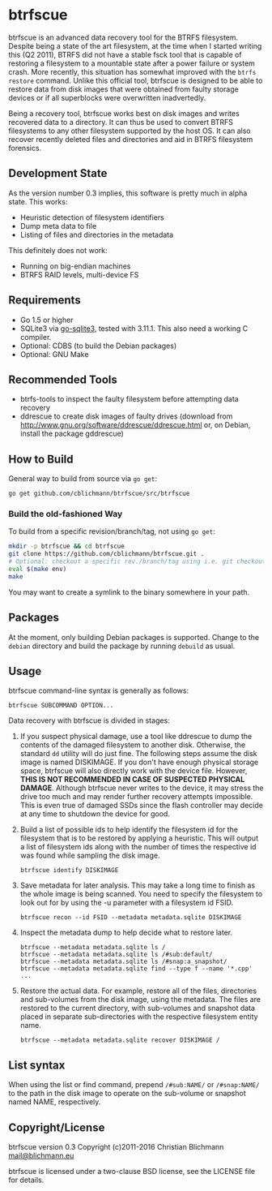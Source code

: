 btrfscue
========

btrfscue is an advanced data recovery tool for the BTRFS filesystem. Despite
being a state of the art filesystem, at the time when I started writing this (Q2
2011), BTRFS did not have a stable fsck tool that is capable of restoring a
filesystem to a mountable state after a power failure or system crash. More
recently, this situation has somewhat improved with the `btrfs restore`
command. Unlike this official tool, btrfscue is designed to be able to restore
data from disk images that were obtained from faulty storage devices or if all
superblocks were overwritten inadvertedly.

Being a recovery tool, btrfscue works best on disk images and writes recovered
data to a directory. It can thus be used to convert BTRFS filesystems to any
other filesystem supported by the host OS. It can also recover recently
deleted files and directories and aid in BTRFS filesystem forensics.


Development State
-----------------

As the version number 0.3 implies, this software is pretty much in alpha state.
This works:
  - Heuristic detection of filesystem identifiers
  - Dump meta data to file
  - Listing of files and directories in the metadata

This definitely does not work:
  - Running on big-endian machines
  - BTRFS RAID levels, multi-device FS


Requirements
------------

  - Go 1.5 or higher
  - SQLite3 via [go-sqlite3](https://github.com/mattn/go-sqlite3), tested with
    3.11.1. This also need a working C compiler.
  - Optional: CDBS (to build the Debian packages)
  - Optional: GNU Make


Recommended Tools
-----------------

  - btrfs-tools to inspect the faulty filesystem before attempting data recovery
  - ddrescue to create disk images of faulty drives (download from
    http://www.gnu.org/software/ddrescue/ddrescue.html or, on Debian, install
    the package gddrescue)


How to Build
------------

General way to build from source via `go get`:
```
go get github.com/cblichmann/btrfscue/src/btrfscue
```

### Build the old-fashioned Way

To build from a specific revision/branch/tag, not using `go get`:
```bash
mkdir -p btrfscue && cd btrfscue
git clone https://github.com/cblichmann/btrfscue.git .
# Optional: checkout a specific rev./branch/tag using i.e. git checkout
eval $(make env)
make
```

You may want to create a symlink to the binary somewhere in your path.


Packages
--------

At the moment, only building Debian packages is supported. Change to the
`debian` directory and build the package by running `debuild` as usual.


Usage
-----

btrfscue command-line syntax is generally as follows:
```
btrfscue SUBCOMMAND OPTION...
```

Data recovery with btrfscue is divided in stages:

  1. If you suspect physical damage, use a tool like ddrescue to dump the
     contents of the damaged filesystem to another disk. Otherwise, the
     standard `dd` utility will do just fine. The following steps assume the
     disk image is named DISKIMAGE.
     If you don't have enough physical storage space, btrfscue will also
     directly work with the device file. However, **THIS IS NOT RECOMMENDED
     IN CASE OF SUSPECTED PHYSICAL DAMAGE**. Although btrfscue never writes
     to the device, it may stress the drive too much and may render further
     recovery attempts impossible. This is even true of damaged SSDs since
     the flash controller may decide at any time to shutdown the device for
     good.

  2. Build a list of possible ids to help identify the filesystem id for the
     filesystem that is to be restored by applying a heuristic. This will
     output a list of filesystem ids along with the number of times the
     respective id was found while sampling the disk image.
     ```
     btrfscue identify DISKIMAGE
     ```
  3. Save metadata for later analysis. This may take a long time to finish
     as the whole image is being scanned. You need to specify the filesystem
     to look out for by using the -u parameter with a filesystem id FSID.
     ```
     btrfscue recon --id FSID --metadata metadata.sqlite DISKIMAGE
     ```
  4. Inspect the metadata dump to help decide what to restore later.
     ```
     btrfscue --metadata metadata.sqlite ls /
     btrfscue --metadata metadata.sqlite ls /#sub:default/
     btrfscue --metadata metadata.sqlite ls /#snap:a_snapshot/
     btrfscue --metadata metadata.sqlite find --type f --name '*.cpp'
     ...
     ```
  5. Restore the actual data. For example, restore all of the files,
     directories and sub-volumes from the disk image, using the metadata.
     The files are restored to the current directory, with sub-volumes and
     snapshot data placed in separate sub-directories with the respective
     filesystem entity name.
     ```
     btrfscue --metadata metadata.sqlite recover DISKIMAGE /
     ```


List syntax
-----------

When using the list or find command, prepend `/#sub:NAME/` or `/#snap:NAME/`
to the path in the disk image to operate on the sub-volume or snapshot named
NAME, respectively.


Copyright/License
-----------------

btrfscue version 0.3
Copyright (c)2011-2016 Christian Blichmann <mail@blichmann.eu>

btrfscue is licensed under a two-clause BSD license, see the LICENSE file
for details.
